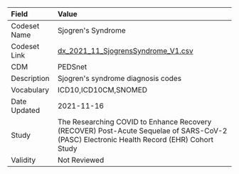 |Field        |Value                                                                                                                                    |
|:------------|:----------------------------------------------------------------------------------------------------------------------------------------|
|Codeset Name |Sjogren's Syndrome                                                                                                                       |
|Codeset Link |[dx_2021_11_SjogrensSyndrome_V1.csv](https://github.com/PEDSnet/Variable-Dictionary/blob/main/conditions/dx_2021_11_SjogrensSyndrome_V1.csv.csv)|
|CDM          |PEDSnet                                                                                                                                  |
|Description  |Sjogren's syndrome diagnosis codes                                                                                                       |
|Vocabulary   |ICD10,ICD10CM,SNOMED                                                                                                                     |
|Date Updated |2021-11-16                                                                                                                               |
|Study        |The Researching COVID to Enhance Recovery (RECOVER) Post-Acute Sequelae of SARS-CoV-2 (PASC) Electronic Health Record (EHR) Cohort Study |
|Validity     |Not Reviewed                                                                                                                             |
